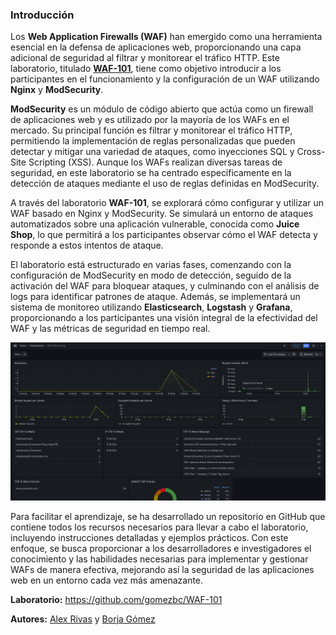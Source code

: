 ### Introducción

Los **Web Application Firewalls (WAF)** han emergido como una herramienta esencial en la defensa de aplicaciones web, proporcionando una capa adicional de seguridad al filtrar y monitorear el tráfico HTTP. Este laboratorio, titulado [**WAF-101**](https://github.com/gomezbc/WAF-101), tiene como objetivo introducir a los participantes en el funcionamiento y la configuración de un WAF utilizando **Nginx** y **ModSecurity**.

**ModSecurity** es un módulo de código abierto que actúa como un firewall de aplicaciones web y es utilizado por la mayoría de los WAFs en el mercado. Su principal función es filtrar y monitorear el tráfico HTTP, permitiendo la implementación de reglas personalizadas que pueden detectar y mitigar una variedad de ataques, como inyecciones SQL y Cross-Site Scripting (XSS). Aunque los WAFs realizan diversas tareas de seguridad, en este laboratorio se ha centrado específicamente en la detección de ataques mediante el uso de reglas definidas en ModSecurity.

A través del laboratorio **WAF-101**, se explorará cómo configurar y utilizar un WAF basado en Nginx y ModSecurity. Se simulará un entorno de ataques automatizados sobre una aplicación vulnerable, conocida como **Juice Shop**, lo que permitirá a los participantes observar cómo el WAF detecta y responde a estos intentos de ataque.

El laboratorio está estructurado en varias fases, comenzando con la configuración de ModSecurity en modo de detección, seguido de la activación del WAF para bloquear ataques, y culminando con el análisis de logs para identificar patrones de ataque. Además, se implementará un sistema de monitoreo utilizando **Elasticsearch**, **Logstash** y **Grafana**, proporcionando a los participantes una visión integral de la efectividad del WAF y las métricas de seguridad en tiempo real.

![DashBoard image](image.png)

Para facilitar el aprendizaje, se ha desarrollado un repositorio en GitHub que contiene todos los recursos necesarios para llevar a cabo el laboratorio, incluyendo instrucciones detalladas y ejemplos prácticos. Con este enfoque, se busca proporcionar a los desarrolladores e investigadores el conocimiento y las habilidades necesarias para implementar y gestionar WAFs de manera efectiva, mejorando así la seguridad de las aplicaciones web en un entorno cada vez más amenazante.

**Laboratorio:** https://github.com/gomezbc/WAF-101

**Autores:** [Alex Rivas](https://github.com/AlexRivasMachin) y [Borja Gómez](https://github.com/gomezbc)
